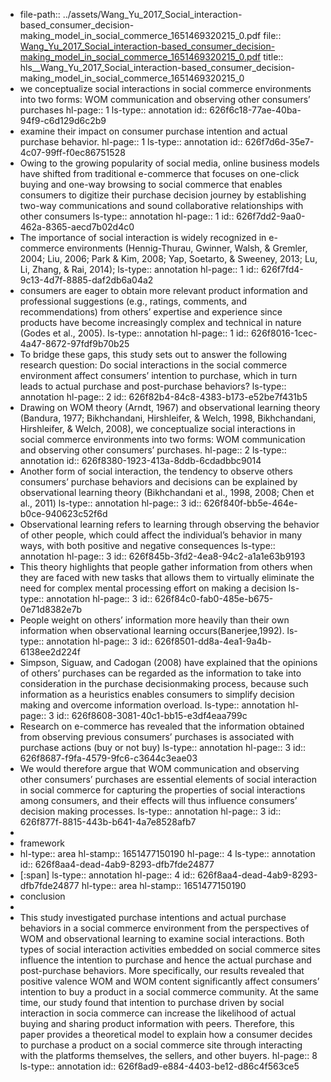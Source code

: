 - file-path:: ../assets/Wang_Yu_2017_Social_interaction-based_consumer_decision-making_model_in_social_commerce_1651469320215_0.pdf
  file:: [Wang_Yu_2017_Social_interaction-based_consumer_decision-making_model_in_social_commerce_1651469320215_0.pdf](../assets/Wang_Yu_2017_Social_interaction-based_consumer_decision-making_model_in_social_commerce_1651469320215_0.pdf)
  title:: hls__Wang_Yu_2017_Social_interaction-based_consumer_decision-making_model_in_social_commerce_1651469320215_0
- we conceptualize social interactions in social commerce environments into two forms: WOM communication and observing other consumers’ purchases
  hl-page:: 1
  ls-type:: annotation
  id:: 626f6c18-77ae-40ba-94f9-c6d129d6c2b9
- examine their impact on consumer purchase intention and actual purchase behavior.
  hl-page:: 1
  ls-type:: annotation
  id:: 626f7d6d-35e7-4c07-99ff-f0ec86751528
- Owing to the growing popularity of social media, online business models have shifted from traditional e-commerce that focuses on one-click buying and one-way browsing to social commerce that enables consumers to digitize their purchase decision journey by establishing two-way communications and sound collaborative relationships with other consumers
  ls-type:: annotation
  hl-page:: 1
  id:: 626f7dd2-9aa0-462a-8365-aecd7b02d4c0
- The importance of social interaction is widely recognized in e-commerce environments (Hennig-Thurau, Gwinner, Walsh, & Gremler, 2004; Liu, 2006; Park & Kim, 2008; Yap, Soetarto, & Sweeney, 2013; Lu, Li, Zhang, & Rai, 2014);
  ls-type:: annotation
  hl-page:: 1
  id:: 626f7fd4-9c13-4d7f-8885-daf2db6a04a2
- consumers are eager to obtain more relevant product information and professional suggestions (e.g., ratings, comments, and recommendations) from others’ expertise and experience since products have become increasingly complex and technical in nature (Godes et al., 2005).
  ls-type:: annotation
  hl-page:: 1
  id:: 626f8016-1cec-4a47-8672-97fdf9b70b25
- To bridge these gaps, this study sets out to answer the following research question: Do social interactions in the social commerce environment affect consumers’ intention to purchase, which in turn leads to actual purchase and post-purchase behaviors?
  ls-type:: annotation
  hl-page:: 2
  id:: 626f82b4-84c8-4383-b173-e52be7f431b5
- Drawing on WOM theory (Arndt, 1967) and observational learning theory (Bandura, 1977; Bikhchandani, Hirshleifer, & Welch, 1998, Bikhchandani, Hirshleifer, & Welch, 2008), we conceptualize social interactions in social commerce environments into two forms: WOM communication and observing other consumers’ purchases.
  hl-page:: 2
  ls-type:: annotation
  id:: 626f8380-1923-413a-8ddb-6cdadbbc9014
- Another form of social interaction, the tendency to observe others consumers’ purchase behaviors and decisions can be explained by observational learning theory (Bikhchandani et al., 1998, 2008; Chen et al., 2011)
  ls-type:: annotation
  hl-page:: 3
  id:: 626f840f-bb5e-464e-b0ce-940623c52f6d
- Observational learning refers to learning through observing the behavior of other people, which could affect the individual’s behavior in many ways, with both positive and negative consequences
  ls-type:: annotation
  hl-page:: 3
  id:: 626f845b-3fd2-4ea8-94c2-a1a1e63b9193
- This theory highlights that people gather information from others when they are faced with new tasks that allows them to virtually eliminate the need for complex mental processing effort on making a decision
  ls-type:: annotation
  hl-page:: 3
  id:: 626f84c0-fab0-485e-b675-0e71d8382e7b
- People weight on others’ information more heavily than their own information when observational learning occurs(Banerjee,1992).
  ls-type:: annotation
  hl-page:: 3
  id:: 626f8501-dd8a-4ea1-9a4b-6138ee2d224f
- Simpson, Siguaw, and Cadogan (2008) have explained that the opinions of others’ purchases can be regarded as the information to take into consideration in the purchase decisionmaking process, because such information as a heuristics enables consumers to simplify decision making and overcome information overload.
  ls-type:: annotation
  hl-page:: 3
  id:: 626f8608-3081-40c1-bb15-e3df4eaa799c
- Research on e-commerce has revealed that the information obtained from observing previous consumers’ purchases is associated with purchase actions (buy or not buy)
  ls-type:: annotation
  hl-page:: 3
  id:: 626f8687-f9fa-4579-9fc6-c3644c3eae03
- We would therefore argue that WOM communication and observing other consumers’ purchases are essential elements of social interaction in social commerce for capturing the properties of social interactions among consumers, and their effects will thus influence consumers’ decision making processes.
  ls-type:: annotation
  hl-page:: 3
  id:: 626f877f-8815-443b-b641-4a7e8528afb7
-
- framework
- hl-type:: area
  hl-stamp:: 1651477150190
  hl-page:: 4
  ls-type:: annotation
  id:: 626f8aa4-dead-4ab9-8293-dfb7fde24877
- [:span]
  ls-type:: annotation
  hl-page:: 4
  id:: 626f8aa4-dead-4ab9-8293-dfb7fde24877
  hl-type:: area
  hl-stamp:: 1651477150190
- conclusion
-
- This study investigated purchase intentions and actual purchase behaviors in a social commerce environment from the perspectives of WOM and observational learning to examine social interactions. Both types of social interaction activities embedded on social commerce sites influence the intention to purchase and hence the actual purchase and post-purchase behaviors. More specifically, our results revealed that positive valence WOM and WOM content significantly affect consumers’ intention to buy a product in a social commerce community. At the same time, our study found that intention to purchase driven by social interaction in socia commerce can increase the likelihood of actual buying and sharing product information with peers. Therefore, this paper provides a theoretical model to explain how a consumer decides to purchase a product on a social commerce site through interacting with the platforms themselves, the sellers, and other buyers.
  hl-page:: 8
  ls-type:: annotation
  id:: 626f8ad9-e884-4403-be12-d86c4f563ce5